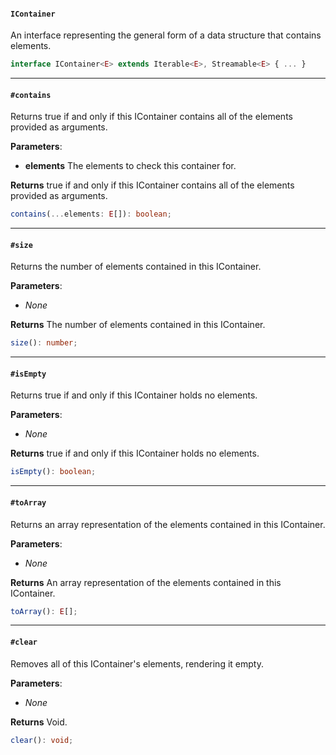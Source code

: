 #### `IContainer`

An interface representing the general form of a data structure that contains elements. 

```typescript
interface IContainer<E> extends Iterable<E>, Streamable<E> { ... }
```

---

#### `#contains`

Returns true if and only if this IContainer contains all of the elements provided as arguments. 

**Parameters**:
 - **elements** The elements to check this container for.

**Returns** true if and only if this IContainer contains all of the elements provided as arguments.

```typescript
contains(...elements: E[]): boolean;
```

---

#### `#size`

Returns the number of elements contained in this IContainer. 

**Parameters**:
 - _None_

**Returns** The number of elements contained in this IContainer.

```typescript
size(): number;
```

---

#### `#isEmpty`

Returns true if and only if this IContainer holds no elements. 

**Parameters**:
 - _None_

**Returns** true if and only if this IContainer holds no elements.

```typescript
isEmpty(): boolean;
```

---

#### `#toArray`

Returns an array representation of the elements contained in this IContainer. 

**Parameters**:
 - _None_

**Returns** An array representation of the elements contained in this IContainer.

```typescript
toArray(): E[];
```

---

#### `#clear`

Removes all of this IContainer's elements, rendering it empty.

**Parameters**:
 - _None_

**Returns** Void.

```typescript
clear(): void;
```
